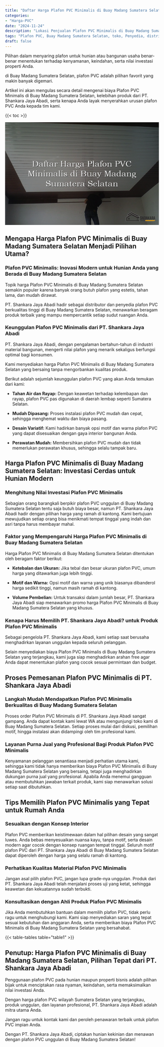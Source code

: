 ```yaml
---
title: "Daftar Harga Plafon PVC Minimalis di Buay Madang Sumatera Selatan"
categories: 
- "Harga-PVC"
date: "2024-11-24"
description: "Lokasi Penjualan Plafon PVC Minimalis di Buay Madang Sumatera Selatan bagi tempat tinggal, office, serta ritel. Produk terbaik, beragam motif, pilihan warna modern, dengan layanan penempatan dikerjakan oleh teknisi ahli dan jaminan resmi!|Servis distribusi Plafon PVC Minimalis di Buay Madang Sumatera Selatan untuk keperluan rumah, office, atau toko, dengan material terbaik dan pemasangan oleh tenaga ahli ahli dan kepastian resmi.|Pilihan Plafon PVC Minimalis di Buay Madang Sumatera Selatan yang terpercaya untuk hunian, kantor, serta ritel, dengan material berkualitas dan instalasi ditangani oleh tim ahli dan jaminan resmi.|Penjualan Plafon PVC Minimalis di Buay Madang Sumatera Selatan untuk tempat tinggal, kantor, serta toko, beserta panel berkualitas dan penempatan oleh teknisi profesional, lengkap dengan jaminan resmi.}"
tags: "Plafon PVC, Buay Madang Sumatera Selatan, toko, Penyedia, distributor"
draft: false
---
```


Pilihan dalam menyaring plafon untuk hunian atau bangunan usaha benar-benar menentukan terhadap kenyamanan, keindahan, serta nilai investasi properti Anda.

di Buay Madang Sumatera Selatan, plafon PVC adalah pilihan favorit yang makin banyak digemari.

Artikel ini akan mengulas secara detail mengenai biaya Plafon PVC Minimalis di Buay Madang Sumatera Selatan, kelebihan produk dari PT. Shankara Jaya Abadi, serta kenapa Anda layak menyerahkan urusan plafon PVC Anda kepada tim kami.

{{< toc >}}

![Daftar Harga Plafon PVC Minimalis di Buay Madang Sumatera Selatan](/images/Harga-PVC/Daftar-Harga-Plafon-PVC-Minimalis-di-Buay-Madang-Sumatera-Selatan.png)


## Mengapa Harga Plafon PVC Minimalis di Buay Madang Sumatera Selatan Menjadi Pilihan Utama?

### Plafon PVC Minimalis: Inovasi Modern untuk Hunian Anda yang Berada di Buay Madang Sumatera Selatan

Topik harga Plafon PVC Minimalis di Buay Madang Sumatera Selatan semakin populer karena banyak orang butuh plafon yang estetis, tahan lama, dan mudah dirawat.

PT. Shankara Jaya Abadi hadir sebagai distributor dan penyedia plafon PVC berkualitas tinggi di Buay Madang Sumatera Selatan, menawarkan beragam produk terbaik yang mampu mempercantik setiap sudut ruangan Anda.

### Keunggulan Plafon PVC Minimalis dari PT. Shankara Jaya Abadi

PT. Shankara Jaya Abadi, dengan pengalaman bertahun-tahun di industri material bangunan, mengerti nilai plafon yang menarik sekaligus berfungsi optimal bagi konsumen.

Kami menyediakan harga Plafon PVC Minimalis di Buay Madang Sumatera Selatan yang bersaing tanpa mengorbankan kualitas produk.

Berikut adalah sejumlah keunggulan plafon PVC yang akan Anda temukan dari kami:

- **Tahan Air dan Rayap:** Dengan keawetan terhadap kelembapan dan rayap, plafon PVC pas digunakan di daerah lembap seperti Sumatera Selatan.

- **Mudah Dipasang:** Proses instalasi plafon PVC mudah dan cepat, sehingga menghemat waktu dan biaya pasang.

- **Desain Variatif:** Kami hadirkan banyak opsi motif dan warna plafon PVC yang dapat disesuaikan dengan gaya interior bangunan Anda.

- **Perawatan Mudah:** Membersihkan plafon PVC mudah dan tidak memerlukan perawatan khusus, sehingga selalu tampak baru.

## Harga Plafon PVC Minimalis di Buay Madang Sumatera Selatan: Investasi Cerdas untuk Hunian Modern

### Menghitung Nilai Investasi Plafon PVC Minimalis

Sebagian orang barangkali berpikir plafon PVC unggulan di Buay Madang Sumatera Selatan tentu saja butuh biaya besar, namun PT. Shankara Jaya Abadi hadir dengan pilihan harga yang ramah di kantong. Kami bertujuan mewujudkan setiap orang bisa menikmati tempat tinggal yang indah dan asri tanpa harus membayar mahal.

### Faktor yang Mempengaruhi Harga Plafon PVC Minimalis di Buay Madang Sumatera Selatan

Harga Plafon PVC Minimalis di Buay Madang Sumatera Selatan ditentukan oleh beragam faktor berikut:

- **Ketebalan dan Ukuran:** Jika tebal dan besar ukuran plafon PVC, umum harga yang ditawarkan juga lebih tinggi.

- **Motif dan Warna:** Opsi motif dan warna yang unik biasanya dibanderol harga sedikit tinggi, namun masih ramah di kantong.

- **Volume Pembelian:** Untuk transaksi dalam jumlah besar, PT. Shankara Jaya Abadi siap menawarkan promo harga Plafon PVC Minimalis di Buay Madang Sumatera Selatan yang khusus.

### Kenapa Harus Memilih PT. Shankara Jaya Abadi? untuk Produk Plafon PVC Minimalis

Sebagai pengelola PT. Shankara Jaya Abadi, kami setiap saat berusaha menghadirkan layanan unggulan kepada seluruh pelanggan.

Selain menyediakan biaya Plafon PVC Minimalis di Buay Madang Sumatera Selatan yang terjangkau, kami juga siap menghadirkan arahan free agar Anda dapat menentukan plafon yang cocok sesuai permintaan dan budget.

## Proses Pemesanan Plafon PVC Minimalis di PT. Shankara Jaya Abadi

### Langkah Mudah Mendapatkan Plafon PVC Minimalis Berkualitas di Buay Madang Sumatera Selatan

Proses order Plafon PVC Minimalis di PT. Shankara Jaya Abadi sangat gampang. Anda dapat kontak kami lewat WA atau mengunjungi toko kami di Buay Madang Sumatera Selatan. Setiap proses mulai dari diskusi, pemilihan motif, hingga instalasi akan didampingi oleh tim profesional kami.

### Layanan Purna Jual yang Profesional Bagi Produk Plafon PVC Minimalis

Kenyamanan pelanggan senantiasa menjadi perhatian utama kami, sehingga kami tidak hanya memberikan biaya Plafon PVC Minimalis di Buay Madang Sumatera Selatan yang bersaing, tetapi juga menghadirkan dukungan purna jual yang profesional. Apabila Anda menemui gangguan atau membutuhkan jawaban terkait produk, kami siap menawarkan solusi setiap saat dibutuhkan.

## Tips Memilih Plafon PVC Minimalis yang Tepat untuk Rumah Anda

### Sesuaikan dengan Konsep Interior

Plafon PVC memberikan keistimewaan dalam hal pilihan desain yang sangat luwes. Anda bebas menyesuaikan nuansa kayu, tanpa motif, serta desain modern agar cocok dengan konsep ruangan tempat tinggal. Seluruh motif plafon PVC dari PT. Shankara Jaya Abadi di Buay Madang Sumatera Selatan dapat diperoleh dengan harga yang selalu ramah di kantong.

### Perhatikan Kualitas Material Plafon PVC Minimalis

Jangan asal pilih plafon PVC, jangan lupa grade-nya unggulan. Produk dari PT. Shankara Jaya Abadi telah menjalani proses uji yang ketat, sehingga keawetan dan kekuatannya sudah terbukti.

### Konsultasikan dengan Ahli Produk Plafon PVC Minimalis

Jika Anda membutuhkan bantuan dalam memilih plafon PVC, tidak perlu ragu untuk menghubungi kami. Kami siap menyediakan saran yang tepat sesuai kebutuhan dan anggaran Anda, serta memberikan biaya Plafon PVC Minimalis di Buay Madang Sumatera Selatan yang bersahabat.

{{< table-tables table="table1" >}}

## Penutup: Harga Plafon PVC Minimalis di Buay Madang Sumatera Selatan, Pilihan Tepat dari PT. Shankara Jaya Abadi

Penggunaan plafon PVC pada hunian maupun properti bisnis adalah pilihan bijak untuk menciptakan rasa nyaman, keindahan, serta memaksimalkan nilai investasi Anda.

Dengan harga plafon PVC wilayah Sumatera Selatan yang terjangkau, produk unggulan, dan layanan profesional, PT. Shankara Jaya Abadi adalah mitra utama Anda.

Jangan ragu untuk kontak kami dan peroleh penawaran terbaik untuk plafon PVC impian Anda.

Dengan PT. Shankara Jaya Abadi, ciptakan hunian kekinian dan menawan dengan plafon PVC unggulan di Buay Madang Sumatera Selatan!